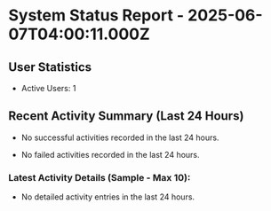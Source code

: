# System Status Report - 2025-06-07T04:00:11.000Z

## User Statistics
- Active Users: 1

## Recent Activity Summary (Last 24 Hours)
- No successful activities recorded in the last 24 hours.

- No failed activities recorded in the last 24 hours.

### Latest Activity Details (Sample - Max 10):
- No detailed activity entries in the last 24 hours.

